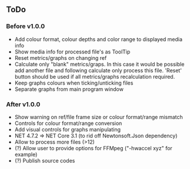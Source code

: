 ## ToDo

### Before v1.0.0
- Add colour format, colour depths and color range to displayed media info
- Show media info for processed file's as ToolTip
- Reset metrics/graphs on changing ref
- Calculate only "blank" metrics/graps. In this case it would be possible add another file and following calculate only process this file. 'Reset' button should be used if all metrics/graphs recalculation required.
- Keep graphs colours when ticking/unticking files
- Separate graphs from main program window


### After v1.0.0
- Show warning on ref/file frame size or colour format/range mismatch
- Controls for colour format/range conversion
- Add visual controls for graphs manipulating
- NET 4.7.2 => NET Core 3.1 (to rid off Newtonsoft.Json dependency)
- Allow to process more files (>12)
- (?) Allow user to provide options for FFMpeg ("-hwaccel xyz" for example)
- (?) Publish source codes
